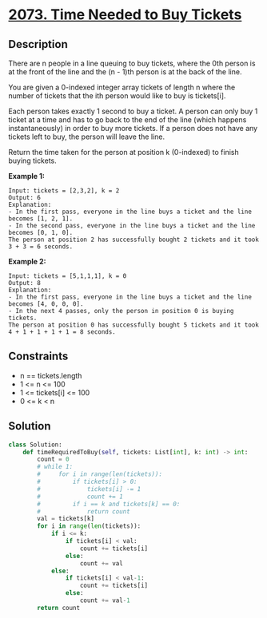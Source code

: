 # [2073. Time Needed to Buy Tickets](https://leetcode.com/problems/time-needed-to-buy-tickets/description/?envType=daily-question&envId=2024-04-09)

## Description

There are n people in a line queuing to buy tickets, where the 0th person is at the front of the line and the (n - 1)th person is at the back of the line.

You are given a 0-indexed integer array tickets of length n where the number of tickets that the ith person would like to buy is tickets[i].

Each person takes exactly 1 second to buy a ticket. A person can only buy 1 ticket at a time and has to go back to the end of the line (which happens instantaneously) in order to buy more tickets. If a person does not have any tickets left to buy, the person will leave the line.

Return the time taken for the person at position k (0-indexed) to finish buying tickets.



**Example 1:**

```text
Input: tickets = [2,3,2], k = 2
Output: 6
Explanation: 
- In the first pass, everyone in the line buys a ticket and the line becomes [1, 2, 1].
- In the second pass, everyone in the line buys a ticket and the line becomes [0, 1, 0].
The person at position 2 has successfully bought 2 tickets and it took 3 + 3 = 6 seconds.
```

**Example 2:**

```text
Input: tickets = [5,1,1,1], k = 0
Output: 8
Explanation:
- In the first pass, everyone in the line buys a ticket and the line becomes [4, 0, 0, 0].
- In the next 4 passes, only the person in position 0 is buying tickets.
The person at position 0 has successfully bought 5 tickets and it took 4 + 1 + 1 + 1 + 1 = 8 seconds.
```


## Constraints

- n == tickets.length
- 1 <= n <= 100
- 1 <= tickets[i] <= 100
- 0 <= k < n

## Solution

```python
class Solution:
    def timeRequiredToBuy(self, tickets: List[int], k: int) -> int:
        count = 0
        # while 1:
        #     for i in range(len(tickets)):
        #         if tickets[i] > 0:
        #             tickets[i] -= 1
        #             count += 1
        #         if i == k and tickets[k] == 0:
        #             return count
        val = tickets[k]
        for i in range(len(tickets)):
            if i <= k:
                if tickets[i] < val:
                    count += tickets[i]
                else:
                    count += val
            else:
                if tickets[i] < val-1:
                    count += tickets[i]
                else:
                    count += val-1
        return count
```